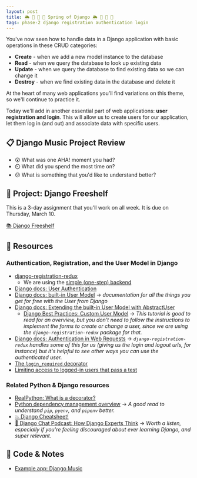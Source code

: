 ```yaml
---
layout: post
title: 🌦️ 🍃 🌸 🌱 Spring of Django 🌦️ 🍃 🌸 🌱
tags: phase-2 django registration authentication login
---
```


You've now seen how to handle data in a Django application with basic operations in these CRUD categories:

- **Create** - when we add a new model instance to the database
- **Read** - when we query the database to look up existing data
- **Update** - when we query the database to find existing data so we can change it
- **Destroy** - when we find existing data in the database and delete it

At the heart of many web applications you'll find variations on this theme, so we'll continue to practice it.

Today we'll add in another essential part of web applications: **user registration and login**. This will allow us to create users for our application, let them log in (and out) and associate data with specific users.

## 📋 Django Music Project Review

- 😲 What was one AHA! moment you had?
- ⏲️ What did you spend the most time on?
- 😕 What is something that you'd like to understand better?

## 🎯 Project: Django Freeshelf

This is a 3-day assignment that you'll work on all week. It is due on Thursday, March 10.

[📚 Django Freeshelf](https://classroom.github.com/a/_RTrym0k)

## 🔖 Resources

### Authentication, Registration, and the User Model in Django

- [django-registration-redux](https://django-registration-redux.readthedocs.io/en/latest/index.html)
    - We are using the [simple (one-step) backend](https://django-registration-redux.readthedocs.io/en/latest/simple-backend.html#the-simple-one-step-backend)
- [Django docs: User Authentication](https://docs.djangoproject.com/en/4.0/topics/auth/#user-authentication-in-django)
- [Django docs: built-in User Model](https://docs.djangoproject.com/en/4.0/ref/contrib/auth/#user-model) -> _documentation for all the things you get for free with the User from Django_
- [Django docs: Extending the built-in User Model with AbstractUser](https://docs.djangoproject.com/en/4.0/topics/auth/customizing/#extending-django-s-default-user)
    - [Django Best Practices: Custom User Model](https://learndjango.com/tutorials/django-custom-user-model) -> _This tutorial is good to read for an overview, but you don't need to follow the instructions to implement the forms to create or change a user, since we are using the `django-registration-redux` package for that._
- [Django docs: Authentication in Web Requests](https://docs.djangoproject.com/en/4.0/topics/auth/default/#authentication-in-web-requests) -> _`django-registration-redux` handles some of this for us (giving us the login and logout urls, for instance) but it's helpful to see other ways you can use the authenticated user._
- [The `login_required` decorator](https://docs.djangoproject.com/en/4.0/topics/auth/default/#the-login-required-decorator)
- [Limiting access to logged-in users that pass a test](https://docs.djangoproject.com/en/4.0/topics/auth/default/#limiting-access-to-logged-in-users-that-pass-a-test)

### Related Python & Django resources

- [RealPython: What is a decorator?](https://realpython.com/primer-on-python-decorators/)
- [Python dependency management overview](https://modelpredict.com/python-dependency-management-tools) -> _A good read to understand `pip`, `pyenv`, and `pipenv` better._
- [💥 Django Cheatsheet!](https://github.com/lucrae/django-cheat-sheet)
- [💫 Django Chat Podcast: How Django Experts Think](https://djangochat.com/episodes/how-django-experts-think) -> _Worth a listen, especially if you're feeling discouraged about ever learning Django, and super relevant._

## 🦉 Code & Notes

- [Example app: Django Music](https://github.com/Momentum-Team-11/example-django-music)
